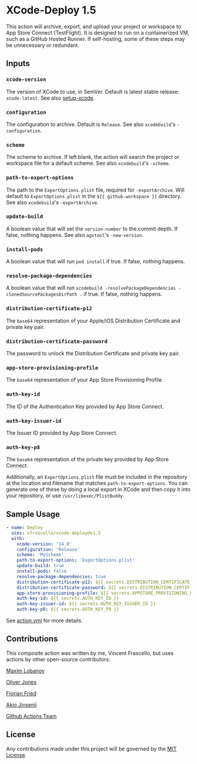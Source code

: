 
# XCode-Deploy 1.5
This action will archive, export, and upload your project or workspace to App Store Connect (TestFlight). 
It is designed to run on a containerized VM, such as a GitHub Hosted Runner.
If self-hosting, some of these steps may be unnecessary or redundant. 

## Inputs

### `xcode-version`

The version of XCode to use, in SemVer. Default is latest stable release: `xcode-latest`. See also [setup-xcode][0].

### `configuration`

The configuration to archive. Default is `Release`. See also `xcodebuild`'s `-configuration`. 

### `scheme`

The scheme to archive. If left blank, the action will search the project or workspace file for a default scheme. See also `xcodebuild`'s `-scheme`.

### `path-to-export-options`

The path to the `ExportOptions.plist` file, required for `-exportArchive`. Will default to `ExportOptions.plist` in the `${{ github.workspace }}` directory. See also `xcodebuild`'s `-exportArchive`.

### `update-build`

A boolean value that will set the `version-number` to the commit depth.  If false, nothing happens. See also `agvtool`'s `-new-version`.

### `install-pods`

A boolean value that will run `pod install` if true.  If false, nothing happens.

### `resolve-package-dependencies`

A boolean value that will run `xcodebuild -resolvePackageDependencies -clonedSourcePackagesDirPath .` if true.  If false, nothing happens.

### `distribution-certificate-p12`

The `base64` representation of your Apple/iOS Distribution Certificate and private key pair. 

### `distribution-certificate-password`

The password to unlock the Distribution Certificate and private key pair.

### `app-store-provisioning-profile`

The `base64` representation of your App Store Provisioning Profile. 

### `auth-key-id`

The ID of the Authentication Key provided by App Store Connect.

### `auth-key-issuer-id`

The Issuer ID provided by App Store Connect.

### `auth-key-p8`

The `base64` representation of the private key provided by App Store Connect.

Additionally, an `ExportOptions.plist` file must be included in the repository at the location and filename that matches `path-to-export-options`.
You can generate one of these by doing a local export in XCode and then copy it into your repository, or use `/usr/libexec/PlistBuddy`. 

## Sample Usage
```yml
- name: Deploy
  uses: vfrascello/xcode-deploy@v1.5
  with:
    xcode-version: '14.0'
    configuration: 'Release'
    scheme: 'MyScheme'
    path-to-export-options: 'ExportOptions.plist'
    update-build: true
    install-pods: false
    resolve-package-dependencies: true
    distribution-certificate-p12: ${{ secrets.DISTRIBUTION_CERTIFICATE_P12 }}
    distribution-certificate-password: ${{ secrets.DISTRIBUTION_CERTIFICATE_PASSWORD }}
    app-store-provisioning-profile: ${{ secrets.APPSTORE_PROVISIONING_PROFILE}}
    auth-key-id: ${{ secrets.AUTH_KEY_ID }}
    auth-key-issuer-id: ${{ secrets.AUTH_KEY_ISSUER_ID }}
    auth-key-p8: ${{ secrets.AUTH_KEY_P8 }}
```

See [action.yml][1] for more details.

## Contributions

This composite action was written by me, Vincent Frascello, but uses actions by other open-source contributors: 

[Maxim Lobanov][0]

[Oliver Jones][2]

[Florian Fried][3]

[Akio Jinsenji][4]

[Github Actions Team][5]

## License
Any contributions made under this project will be governed by the [MIT License][6].

[0]: https://github.com/maxim-lobanov/setup-xcode
[1]: https://github.com/vfrascello/xcode-deploy/blob/main/action.yml
[2]: https://github.com/orj
[3]: https://github.com/ffried
[4]: https://github.com/akiojin
[5]: https://github.com/actions
[6]: https://github.com/vfrascello/xcode-deploy/blob/main/LICENSE
